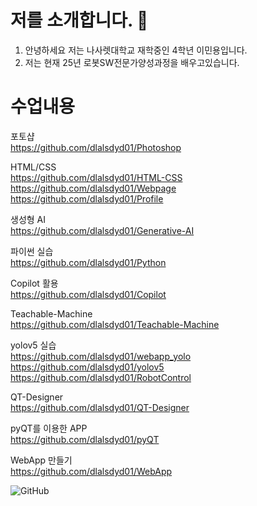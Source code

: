 # 저를 소개합니다. 👋


1. 안녕하세요 저는 나사렛대학교 재학중인 4학년 이민용입니다.
2. 저는 현재 25년 로봇SW전문가양성과정을 배우고있습니다.



# 수업내용

포토샵  
https://github.com/dlalsdyd01/Photoshop  

HTML/CSS  
https://github.com/dlalsdyd01/HTML-CSS  
https://github.com/dlalsdyd01/Webpage  
https://github.com/dlalsdyd01/Profile  

생성형 AI  
https://github.com/dlalsdyd01/Generative-AI  

파이썬 실습  
https://github.com/dlalsdyd01/Python  
  
Copilot 활용  
https://github.com/dlalsdyd01/Copilot  
  
Teachable-Machine  
https://github.com/dlalsdyd01/Teachable-Machine  

yolov5 실습  
https://github.com/dlalsdyd01/webapp_yolo  
https://github.com/dlalsdyd01/yolov5  
https://github.com/dlalsdyd01/RobotControl  

QT-Designer  
https://github.com/dlalsdyd01/QT-Designer  
  
pyQT를 이용한 APP  
https://github.com/dlalsdyd01/pyQT  

WebApp 만들기  
https://github.com/dlalsdyd01/WebApp  


  

![GitHub](https://img.shields.io/badge/GitHub-181717?style=for-the-badge&logo=github&logoColor=white)
